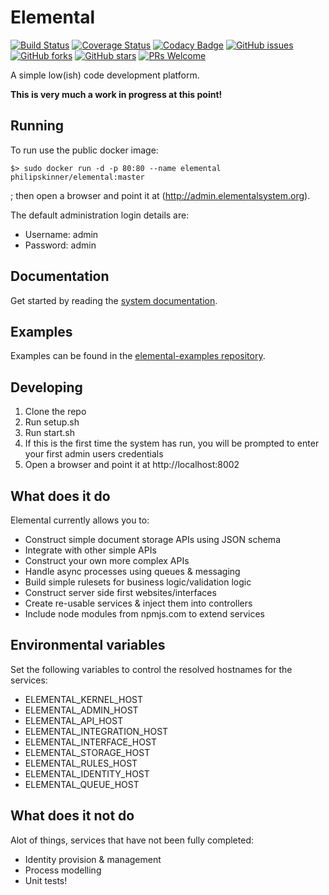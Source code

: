 # Elemental

[![Build Status](https://travis-ci.com/PhilipSkinner/elemental-lowcode.svg?branch=master)](https://travis-ci.com/github/PhilipSkinner/elemental-lowcode)
[![Coverage Status](https://coveralls.io/repos/github/PhilipSkinner/elemental-lowcode/badge.svg?branch=master)](https://coveralls.io/github/PhilipSkinner/elemental-lowcode?branch=master)
[![Codacy Badge](https://api.codacy.com/project/badge/Grade/c2fa09bdad924a0d9b290b282a4427cc)](https://www.codacy.com/manual/PhilipSkinner/elemental-lowcode?utm_source=github.com&amp;utm_medium=referral&amp;utm_content=PhilipSkinner/elemental-lowcode&amp;utm_campaign=Badge_Grade)
[![GitHub issues](https://img.shields.io/github/issues/PhilipSkinner/elemental-lowcode.svg)](https://github.com/PhilipSkinner/elemental-lowcode/issues)
[![GitHub forks](https://img.shields.io/github/forks/PhilipSkinner/elemental-lowcode.svg)](https://github.com/PhilipSkinner/elemental-lowcode/network)
[![GitHub stars](https://img.shields.io/github/stars/PhilipSkinner/elemental-lowcode.svg)](https://github.com/PhilipSkinner/elemental-lowcode/stargazers)
[![PRs Welcome](https://img.shields.io/badge/PRs-welcome-brightgreen.svg)](https://github.com/PhilipSkinner/elemental-lowcode/pulls)

A simple low(ish) code development platform.

**This is very much a work in progress at this point!**

## Running

To run use the public docker image:

```
$> sudo docker run -d -p 80:80 --name elemental philipskinner/elemental:master
```

; then open a browser and point it at (http://admin.elementalsystem.org).

The default administration login details are:

* Username: admin
* Password: admin

## Documentation

Get started by reading the [system documentation](/documentation).

## Examples

Examples can be found in the [elemental-examples repository](https://github.com/PhilipSkinner/elemental-examples).

## Developing

1. Clone the repo
2. Run setup.sh
3. Run start.sh
4. If this is the first time the system has run, you will be prompted to enter your first admin users credentials
5. Open a browser and point it at http://localhost:8002


## What does it do

Elemental currently allows you to:

* Construct simple document storage APIs using JSON schema
* Integrate with other simple APIs
* Construct your own more complex APIs
* Handle async processes using queues & messaging
* Build simple rulesets for business logic/validation logic
* Construct server side first websites/interfaces
* Create re-usable services & inject them into controllers
* Include node modules from npmjs.com to extend services

## Environmental variables

Set the following variables to control the resolved hostnames for the services:

* ELEMENTAL_KERNEL_HOST
* ELEMENTAL_ADMIN_HOST
* ELEMENTAL_API_HOST
* ELEMENTAL_INTEGRATION_HOST
* ELEMENTAL_INTERFACE_HOST
* ELEMENTAL_STORAGE_HOST
* ELEMENTAL_RULES_HOST
* ELEMENTAL_IDENTITY_HOST
* ELEMENTAL_QUEUE_HOST

## What does it not do

Alot of things, services that have not been fully completed:

* Identity provision & management
* Process modelling
* Unit tests!